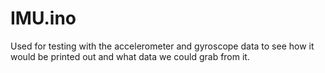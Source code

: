 # IMU.ino
Used for testing with the accelerometer and gyroscope data to see how it would be printed out and what data we could grab from it.
